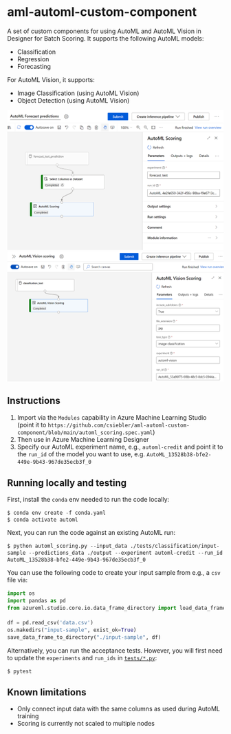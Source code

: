 # aml-automl-custom-component

A set of custom components for using AutoML and AutoML Vision in Designer for Batch Scoring. It supports the following AutoML models:

* Classification
* Regression
* Forecasting

For AutoML Vision, it supports:

* Image Classification (using AutoML Vision)
* Object Detection (using AutoML Vision)

![alt text](media/screenshot.png "Screenshot of the custom component")
![alt text](media/screenshot_vision.png "Screenshot of the custom component")

## Instructions

1. Import via the `Modules` capability in Azure Machine Learning Studio (point it to `https://github.com/csiebler/aml-automl-custom-component/blob/main/automl_scoring.spec.yaml`) 
1. Then use in Azure Machine Learning Designer
1. Specify our AutoML experiment name, e.g., `automl-credit` and point it to the `run_id` of the model you want to use, e.g. `AutoML_13528b38-bfe2-449e-9b43-967de35ecb3f_0`

## Running locally and testing

First, install the `conda` env needed to run the code locally:

```cli
$ conda env create -f conda.yaml
$ conda activate automl
```

Next, you can run the code against an existing AutoML run:

```cli
$ python automl_scoring.py --input_data ./tests/classification/input-sample --predictions_data ./output --experiment automl-credit --run_id AutoML_13528b38-bfe2-449e-9b43-967de35ecb3f_0
```

You can use the following code to create your input sample from e.g., a `csv` file via:

```python
import os
import pandas as pd
from azureml.studio.core.io.data_frame_directory import load_data_frame_from_directory, save_data_frame_to_directory

df = pd.read_csv('data.csv')
os.makedirs("input-sample", exist_ok=True)
save_data_frame_to_directory("./input-sample", df)
```

Alternatively, you can run the acceptance tests. However, you will first need to update the `experiments` and `run_ids` in [`tests/*.py`](tests/):

```cli
$ pytest
```

## Known limitations

* Only connect input data with the same columns as used during AutoML training
* Scoring is currently not scaled to multiple nodes